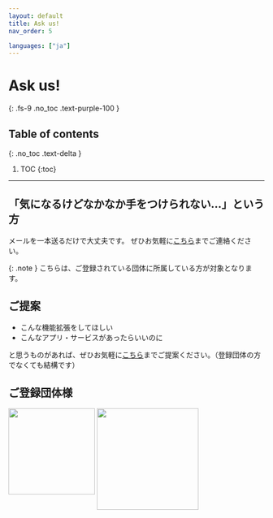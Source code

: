 ```yaml
---
layout: default
title: Ask us!
nav_order: 5

languages: ["ja"]
---
```


# Ask us!
{: .fs-9 .no_toc .text-purple-100 }
## Table of contents
{: .no_toc .text-delta }

1. TOC
{:toc}

---

## 「気になるけどなかなか手をつけられない...」という方

メールを一本送るだけで大丈夫です。
ぜひお気軽に[こちら](mailto:contact@aska.systems)までご連絡ください。

{: .note }
こちらは、ご登録されている団体に所属している方が対象となります。

## ご提案

- こんな機能拡張をしてほしい
- こんなアプリ・サービスがあったらいいのに

と思うものがあれば、ぜひお気軽に[こちら](mailto:contact@aska.systems)までご提案ください。（登録団体の方でなくても結構です）


## ご登録団体様

<div>
	<img src="../../../assets/images/logo/Osaka_Kyoiku_Univ.svg" height="170" width="170" align="top" >
	<img src="../../../assets/images/logo/ChibaUniv_ja.svg" height="200" width="200" align="top" >
</div>
